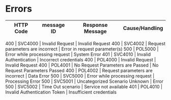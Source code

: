 # Errors


HTTP Code  | message ID |	Response Message |	Cause/Handling
---------  | -------    |  -------           | -------

400 | SVC4000 | Invalid Request 					| Invalid Request
400 | SVC4002 | Request parameters  are incorrect	| Error in request parameter(s)
500 | POL5000 | Error while processing request		| System Error
401 | SVC4010 | Invalid Authentication				| Incorrect credentials
400 | POL4000 | Invalid Request 					| Invalid Request
400 | POL4001 | No Request Parameters are Passed	| No  Request Parameters Passed
400 | POL4002 | Request parameters are incorrect	| Data Error
500 | SVC5000 | Error while processing request		| Processing Error
500 | SVC5001 | Uncategorized Scenario	Unknown 	| Error
500 | SVC5002 | Time Out scenario					| Service not available
401 | POL4010 | Invalid Authentication Token		| Insufficient credentials


